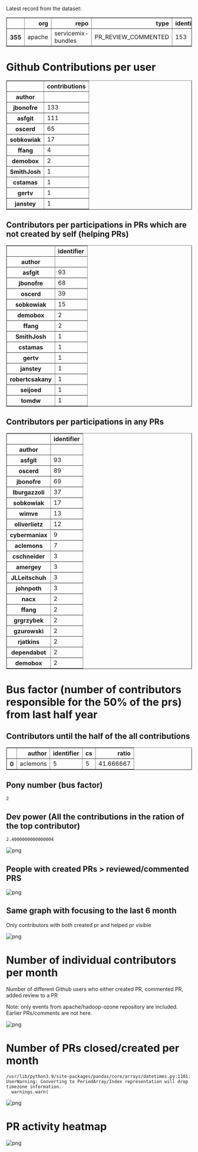 Latest record from the dataset:




<div>
<table border="1" class="dataframe">
  <thead>
    <tr style="text-align: right;">
      <th></th>
      <th>org</th>
      <th>repo</th>
      <th>type</th>
      <th>identifier</th>
      <th>subidentifier</th>
      <th>date</th>
      <th>author</th>
      <th>owner</th>
      <th>project</th>
    </tr>
  </thead>
  <tbody>
    <tr>
      <th>355</th>
      <td>apache</td>
      <td>servicemix-bundles</td>
      <td>PR_REVIEW_COMMENTED</td>
      <td>153</td>
      <td>NaN</td>
      <td>2021-02-04 11:27:57+00:00</td>
      <td>amergey</td>
      <td>amergey</td>
      <td>servicemix</td>
    </tr>
  </tbody>
</table>
</div>



# Github Contributions per user





<div>
<table border="1" class="dataframe">
  <thead>
    <tr style="text-align: right;">
      <th></th>
      <th>contributions</th>
    </tr>
    <tr>
      <th>author</th>
      <th></th>
    </tr>
  </thead>
  <tbody>
    <tr>
      <th>jbonofre</th>
      <td>133</td>
    </tr>
    <tr>
      <th>asfgit</th>
      <td>111</td>
    </tr>
    <tr>
      <th>oscerd</th>
      <td>65</td>
    </tr>
    <tr>
      <th>sobkowiak</th>
      <td>17</td>
    </tr>
    <tr>
      <th>ffang</th>
      <td>4</td>
    </tr>
    <tr>
      <th>demobox</th>
      <td>2</td>
    </tr>
    <tr>
      <th>SmithJosh</th>
      <td>1</td>
    </tr>
    <tr>
      <th>cstamas</th>
      <td>1</td>
    </tr>
    <tr>
      <th>gertv</th>
      <td>1</td>
    </tr>
    <tr>
      <th>janstey</th>
      <td>1</td>
    </tr>
  </tbody>
</table>
</div>



## Contributors per participations in PRs which are not created by self (helping PRs)




<div>
<table border="1" class="dataframe">
  <thead>
    <tr style="text-align: right;">
      <th></th>
      <th>identifier</th>
    </tr>
    <tr>
      <th>author</th>
      <th></th>
    </tr>
  </thead>
  <tbody>
    <tr>
      <th>asfgit</th>
      <td>93</td>
    </tr>
    <tr>
      <th>jbonofre</th>
      <td>68</td>
    </tr>
    <tr>
      <th>oscerd</th>
      <td>39</td>
    </tr>
    <tr>
      <th>sobkowiak</th>
      <td>15</td>
    </tr>
    <tr>
      <th>demobox</th>
      <td>2</td>
    </tr>
    <tr>
      <th>ffang</th>
      <td>2</td>
    </tr>
    <tr>
      <th>SmithJosh</th>
      <td>1</td>
    </tr>
    <tr>
      <th>cstamas</th>
      <td>1</td>
    </tr>
    <tr>
      <th>gertv</th>
      <td>1</td>
    </tr>
    <tr>
      <th>janstey</th>
      <td>1</td>
    </tr>
    <tr>
      <th>robertcsakany</th>
      <td>1</td>
    </tr>
    <tr>
      <th>seijoed</th>
      <td>1</td>
    </tr>
    <tr>
      <th>tomdw</th>
      <td>1</td>
    </tr>
  </tbody>
</table>
</div>



## Contributors per participations in any PRs




<div>
<table border="1" class="dataframe">
  <thead>
    <tr style="text-align: right;">
      <th></th>
      <th>identifier</th>
    </tr>
    <tr>
      <th>author</th>
      <th></th>
    </tr>
  </thead>
  <tbody>
    <tr>
      <th>asfgit</th>
      <td>93</td>
    </tr>
    <tr>
      <th>oscerd</th>
      <td>89</td>
    </tr>
    <tr>
      <th>jbonofre</th>
      <td>69</td>
    </tr>
    <tr>
      <th>lburgazzoli</th>
      <td>37</td>
    </tr>
    <tr>
      <th>sobkowiak</th>
      <td>17</td>
    </tr>
    <tr>
      <th>wimve</th>
      <td>13</td>
    </tr>
    <tr>
      <th>oliverlietz</th>
      <td>12</td>
    </tr>
    <tr>
      <th>cybermaniax</th>
      <td>9</td>
    </tr>
    <tr>
      <th>aclemons</th>
      <td>7</td>
    </tr>
    <tr>
      <th>cschneider</th>
      <td>3</td>
    </tr>
    <tr>
      <th>amergey</th>
      <td>3</td>
    </tr>
    <tr>
      <th>JLLeitschuh</th>
      <td>3</td>
    </tr>
    <tr>
      <th>johnpoth</th>
      <td>3</td>
    </tr>
    <tr>
      <th>nacx</th>
      <td>2</td>
    </tr>
    <tr>
      <th>ffang</th>
      <td>2</td>
    </tr>
    <tr>
      <th>grgrzybek</th>
      <td>2</td>
    </tr>
    <tr>
      <th>gzurowski</th>
      <td>2</td>
    </tr>
    <tr>
      <th>rjatkins</th>
      <td>2</td>
    </tr>
    <tr>
      <th>dependabot</th>
      <td>2</td>
    </tr>
    <tr>
      <th>demobox</th>
      <td>2</td>
    </tr>
  </tbody>
</table>
</div>



# Bus factor (number of contributors responsible for the 50% of the prs) from last half year

## Contributors until the half of the all contributions




<div>
<table border="1" class="dataframe">
  <thead>
    <tr style="text-align: right;">
      <th></th>
      <th>author</th>
      <th>identifier</th>
      <th>cs</th>
      <th>ratio</th>
    </tr>
  </thead>
  <tbody>
    <tr>
      <th>0</th>
      <td>aclemons</td>
      <td>5</td>
      <td>5</td>
      <td>41.666667</td>
    </tr>
  </tbody>
</table>
</div>



## Pony number (bus factor)




    2



## Dev power (All the contributions in the ration of the top contributor)




    2.4000000000000004




    
![png](github-contributions_files/github-contributions_18_0.png)
    


## People with created PRs > reviewed/commented PRS


    
![png](github-contributions_files/github-contributions_21_0.png)
    


## Same graph with focusing to the last 6 month

Only contributors with both created pr and helped pr visible


    
![png](github-contributions_files/github-contributions_25_0.png)
    


# Number of individual contributors per month

Number of different Github users who either created PR, commented PR, added review to a PR

Note: only events from apache/hadoop-ozone repository are included. Earlier PRs/comments are not here.


    
![png](github-contributions_files/github-contributions_28_0.png)
    


# Number of PRs closed/created per month

    /usr/lib/python3.9/site-packages/pandas/core/arrays/datetimes.py:1101: UserWarning: Converting to PeriodArray/Index representation will drop timezone information.
      warnings.warn(



    
![png](github-contributions_files/github-contributions_31_0.png)
    


# PR activity heatmap


    
![png](github-contributions_files/github-contributions_34_0.png)
    


